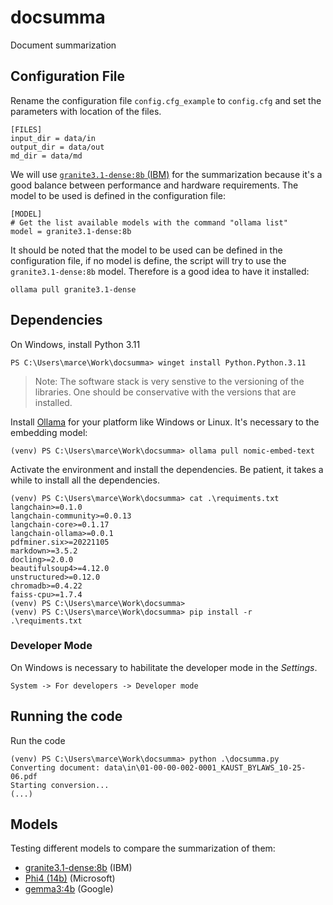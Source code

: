 # docsumma

Document summarization

## Configuration File

Rename the configuration file `config.cfg_example` to `config.cfg` and set the parameters with location of the files.

```
[FILES]
input_dir = data/in
output_dir = data/out
md_dir = data/md
```

We will use  [`granite3.1-dense:8b` (IBM)](https://ollama.com/library/granite3.1-dense) for the summarization because it's a good balance between performance and hardware requirements. The model to be used is defined in the configuration file:

```
[MODEL]
# Get the list available models with the command "ollama list"
model = granite3.1-dense:8b
```

It should be noted that the model to be used can be defined in the configuration file, if no model is define, the script will try to use the `granite3.1-dense:8b` model. Therefore is a good idea to have it installed:

```
ollama pull granite3.1-dense
```

## Dependencies

On Windows, install Python 3.11

```
PS C:\Users\marce\Work\docsumma> winget install Python.Python.3.11
```

> Note: The software stack is very senstive to the versioning of the libraries. One should be conservative with the versions that are installed.

Install [Ollama](https://ollama.com/download) for your platform like Windows or Linux. It's necessary to the embedding model:

```
(venv) PS C:\Users\marce\Work\docsumma> ollama pull nomic-embed-text
```


Activate the environment and install the dependencies. Be patient, it takes a while to install all the dependencies.

```
(venv) PS C:\Users\marce\Work\docsumma> cat .\requiments.txt
langchain>=0.1.0
langchain-community>=0.0.13
langchain-core>=0.1.17
langchain-ollama>=0.0.1
pdfminer.six>=20221105
markdown>=3.5.2
docling>=2.0.0
beautifulsoup4>=4.12.0
unstructured>=0.12.0
chromadb>=0.4.22
faiss-cpu>=1.7.4
(venv) PS C:\Users\marce\Work\docsumma>
(venv) PS C:\Users\marce\Work\docsumma> pip install -r .\requiments.txt
```

### Developer Mode

On Windows is necessary to habilitate the developer mode in the _Settings_.

```
System -> For developers -> Developer mode
```

## Running the code

Run the code

```
(venv) PS C:\Users\marce\Work\docsumma> python .\docsumma.py
Converting document: data\in\01-00-00-002-0001_KAUST_BYLAWS_10-25-06.pdf
Starting conversion...
(...)
```

## Models

Testing different models to compare the summarization of them:

* [granite3.1-dense:8b](https://ollama.com/library/granite3.1-dense) (IBM)
* [Phi4 (14b)](https://ollama.com/library/phi4) (Microsoft)
* [gemma3:4b](https://ollama.com/library/gemma3:4b) (Google)